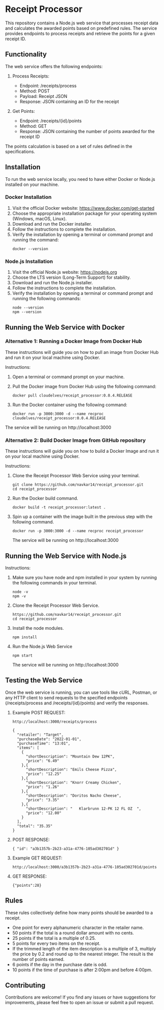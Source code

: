 # Receipt Processor

This repository contains a Node.js web service that processes receipt data and calculates the awarded points based on predefined rules. The service provides endpoints to process receipts and retrieve the points for a given receipt ID.

## Functionality

The web service offers the following endpoints:

1. Process Receipts:

   - Endpoint: /receipts/process
   - Method: POST
   - Payload: Receipt JSON
   - Response: JSON containing an ID for the receipt
2. Get Points:

   - Endpoint: /receipts/{id}/points
   - Method: GET
   - Response: JSON containing the number of points awarded for the receipt ID

The points calculation is based on a set of rules defined in the specifications.

## Installation

To run the web service locally, you need to have either Docker or Node.js installed on your machine.

### Docker Installation

1. Visit the official Docker website: https://www.docker.com/get-started
2. Choose the appropriate installation package for your operating system (Windows, macOS, Linux).
3. Download and run the Docker installer.
4. Follow the instructions to complete the installation.
5. Verify the installation by opening a terminal or command prompt and running the command:
   ```
   docker --version
   ```

### Node.js Installation

1. Visit the official Node.js website: https://nodejs.org
2. Choose the LTS version (Long-Term Support) for stability.
3. Download and run the Node.js installer.
4. Follow the instructions to complete the installation.
5. Verify the installation by opening a terminal or command prompt and running the following commands:
   ```
   node --version
   npm --version
   ``` 

## Running the Web Service with Docker

### Alternative 1: Running a Docker Image from Docker Hub

These instructions will guide you on how to pull an image from Docker Hub and run it on your local machine using Docker.

Instructions:

1. Open a terminal or command prompt on your machine.
2. Pull the Docker image from Docker Hub using the following command:

   ```
   docker pull cloudelves/receipt_processor:0.0.4.RELEASE
   ```
3. Run the Docker container using the following command:

   ```
   docker run -p 3000:3000 -d --name recproc cloudelves/receipt_processor:0.0.4.RELEASE
   ```

The service will be running on http://localhost:3000

### Alternative 2: Build Docker Image from GitHub repository

These instructions will guide you on how to build a Docker Image and run it on your local machine using Docker.

Instructions:

1. Clone the Receipt Processor Web Service using your terminal.

   ```
   git clone https://github.com/navkar14/receipt_processor.git
   cd receipt_processor
   ```
2. Run the Docker build command.

   ```
   docker build -t receipt_processor:latest .
   ```
3. Spin up a container with the image built in the previous step with the following command.

   ```
   docker run -p 3000:3000 -d --name recproc receipt_processor
   ```

   The service will be running on http://localhost:3000

## Running the Web Service with Node.js

Instructions:

1. Make sure you have node and npm installed in your system by running the following commands in your terminal.

   ```
   node -v
   npm -v
   ```
2. Clone the Receipt Processor Web Service.

   ```
   https://github.com/navkar14/receipt_processor.git
   cd receipt_processor
   ```
3. Install the node modules.

   ```
   npm install
   ```
4. Run the Node.js Web Service

   ```
   npm start
   ```

   The service will be running on http://localhost:3000

## Testing the Web Service

Once the web service is running, you can use tools like cURL, Postman, or any HTTP client to send requests to the specified endpoints (/receipts/process and /receipts/{id}/points) and verify the responses.

1. Example POST REQUEST:

   ```
   http://localhost:3000/receipts/process
   ```

   ```
   {
     "retailer": "Target",
     "purchaseDate": "2022-01-01",
     "purchaseTime": "13:01",
     "items": [
       {
         "shortDescription": "Mountain Dew 12PK",
         "price": "6.49"
       },{
         "shortDescription": "Emils Cheese Pizza",
         "price": "12.25"
       },{
         "shortDescription": "Knorr Creamy Chicken",
         "price": "1.26"
       },{
         "shortDescription": "Doritos Nacho Cheese",
         "price": "3.35"
       },{
         "shortDescription": "   Klarbrunn 12-PK 12 FL OZ  ",
         "price": "12.00"
       }
     ],
     "total": "35.35"
   }
   ```
2. POST RESPONSE:

   ```
   { "id": "a3b1357b-2b23-a31a-4776-105ad302701d" }
   ```
3. Example GET REQUEST:

   ```
   http://localhost:3000/a3b1357b-2b23-a31a-4776-105ad302701d/points
   ```
4. GET RESPONSE:

   ```
   {"points":28}
   ```

## Rules

These rules collectively define how many points should be awarded to a receipt.

* One point for every alphanumeric character in the retailer name.
* 50 points if the total is a round dollar amount with no cents.
* 25 points if the total is a multiple of 0.25.
* 5 points for every two items on the receipt.
* If the trimmed length of the item description is a multiple of 3, multiply the price by 0.2 and round up to the nearest integer. The result is the number of points earned.
* 6 points if the day in the purchase date is odd.
* 10 points if the time of purchase is after 2:00pm and before 4:00pm.

## Contributing

Contributions are welcome! If you find any issues or have suggestions for improvements, please feel free to open an issue or submit a pull request.

